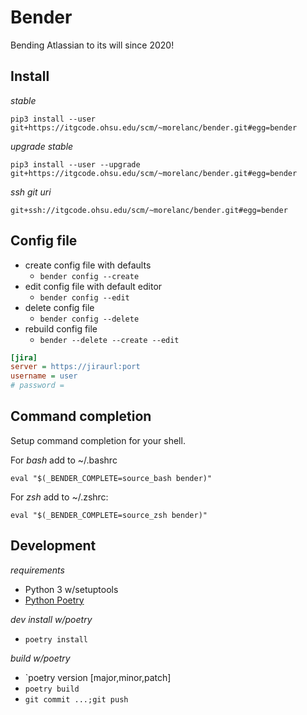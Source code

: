 # Bender

Bending Atlassian to its will since 2020!

## Install

*stable*

    pip3 install --user git+https://itgcode.ohsu.edu/scm/~morelanc/bender.git#egg=bender

*upgrade stable*

    pip3 install --user --upgrade git+https://itgcode.ohsu.edu/scm/~morelanc/bender.git#egg=bender

*ssh git uri*

    git+ssh://itgcode.ohsu.edu/scm/~morelanc/bender.git#egg=bender

## Config file

- create config file with defaults
  - `bender config --create`
- edit config file with default editor
  - `bender config --edit`
- delete config file
  - `bender config --delete`
- rebuild config file
  - `bender --delete --create --edit`

```ini
[jira]
server = https://jiraurl:port
username = user
# password = 
```

## Command completion

Setup command completion for your shell.

For *bash* add to ~/.bashrc

	eval "$(_BENDER_COMPLETE=source_bash bender)"

For *zsh* add to ~/.zshrc:

	eval "$(_BENDER_COMPLETE=source_zsh bender)"

## Development

*requirements*

- Python 3 w/setuptools
- [Python Poetry](https://python-poetry.org/)

*dev install w/poetry*

- `poetry install`

*build w/poetry*

- `poetry version [major,minor,patch]
- `poetry build`
- `git commit ...;git push`

